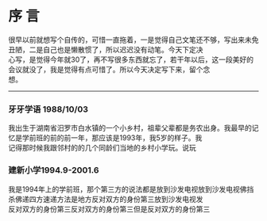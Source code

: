 # 序 言 #
很早以前就想写个自传的，可惜一直拖着，一是觉得自己文笔还不够，写出来未免丑陋，二是自己也是懒散惯了，所以迟迟没有动笔。今天下定决  
心写，是觉得今年就30了，再不写很多东西就忘了，若干年以后，这一段美好的会议就没了，我是觉得有点可惜了。所以今天决定写下来，留个念  
想。
***********************
### 牙牙学语 1988/10/03 ###
我出生于湖南省汨罗市白水镇的一个小乡村，祖辈父辈都是务农出身。我最早的记忆是学前班的前的前一年，那应该是1993年，我5岁的样子。我  
记得那时候我跟邻村的的几个同龄们当地的乡村小学玩。说玩
### 建新小学1994.9-2001.6 ###
我是1994年上的学前班，那个第三方的说法都是放到沙发电视放到沙发电视佛挡杀佛递四方速递方法是地方反对双方的身份第三放到沙发电视发  
反对双方的身份第三反对双方的身份第三但是反对双方的身份第三
